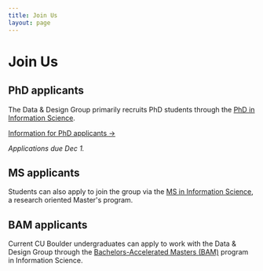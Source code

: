 ```yaml
---
title: Join Us
layout: page
---
```


# Join Us

<div class="pure-g">
  <div class="pure-u-1 pure-u-md-1-2" markdown="1">

## PhD applicants

The <span class="dnd">Data & Design</span> Group primarily recruits PhD students through the [PhD in Information Science](https://www.colorado.edu/cmci/infoscience/phd-information-science).

<a href="/recruiting/phd" class="arrow-link"><span class="cta">Information for PhD applicants <span aria-hidden>&rarr;</span></span></a>

_Applications due Dec 1._

## MS applicants

Students can also apply to join the group via the [MS in Information Science](https://www.colorado.edu/cmci/infoscience/ms-information-science), a research oriented Master's program.

## BAM applicants

Current CU Boulder undergraduates can apply to work with the <span class="dnd">Data & Design</span> Group through the [Bachelors-Accelerated Masters (BAM)](https://www.colorado.edu/cmci/infoscience/bam-information-science-bachelors-accelerated-masters) program in Information Science.

  </div>
</div>

